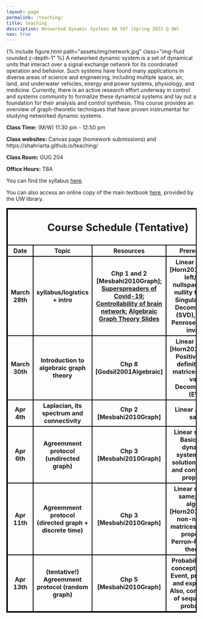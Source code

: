 ```yaml
---
layout: page
permalink: /teaching/
title: teaching
description: Networked Dynamic Systems AA 597 (Spring 2022 @ UW)
nav: true
---
```



<p>{% include figure.html path="assets/img/network.jpg" class="img-fluid rounded z-depth-1" %}
A networked dynamic system is a set of dynamical units that interact over a signal exchange network for its coordinated operation and behavior. Such systems have found many applications in diverse areas of science and engineering, including multiple space, air, land, and underwater vehicles, energy and power systems, physiology, and medicine. Currently, there is an active research effort underway in control and systems community to formalize these dynamical systems and lay out a foundation for their analysis and control synthesis. This course provides an overview of graph-theoretic techniques that have proven instrumental for studying networked dynamic systems.
</p>


<p><b>Class Time:</b> (M/W) 11:30 pm - 12:50 pm </p>
<p><b>Class websites:</b> Canvas page (homework submissions) and https://shahriarta.github.io/teaching/ </p>
<p><b> Class Room:</b> GUG 204 </p>
<p><b>Office Hours:</b> TBA </p>


<p> You can find the syllabus <a href="/assets/pdf/syllabus-Sp2022.pdf" target="_blank">here</a>. </p>

<p> You can also access an online copy of the main textbook <a href="https://alliance-primo.hosted.exlibrisgroup.com/permalink/f/kjtuig/CP71156690860001451" target="_blank">here</a>, provided by the UW library.</p>


<style>
table, th, td {
  border:2px solid black;
}
</style>


<table style="width:100%">
    <thead>
        <tr>
            <th colspan="4"> <p style="font-size:20pt"> Course Schedule (Tentative)</p></th>
        </tr>
    </thead>
    <tbody>
        <tr>
            <th>Date</th>
            <th>Topic</th>
            <th>Resources</th>
            <th>Prerequisite</th>
        </tr>
        <tr>
            <th>March 28th</th>
            <th>syllabus/logistics + intro</th>
            <th>Chp 1 and 2 [Mesbahi2010Graph]; 
                <a href="https://www.nature.com/articles/s41586-020-2923-3.pdf" target="_blank">Superspreaders of Covid-19</a>;
                <a href="https://www.nature.com/articles/ncomms9414.pdf" target="_blank">Controllability of brain network</a>;
                <a href="https://danjcalderone.github.io/teaching/network/GRAPHS.pdf" target="_blank">Algebraic Graph Theory Slides</a>
                </th>
            <th>Linear Algebra [Horn2013Matrix]: left/right nullspace, rank-nullity theorem, Singular-value Decomposition (SVD), Moore–Penrose psuedo-inverse</th>
        </tr>
        <tr>
            <th>March 30th</th>
            <th>Introduction to algebraic graph theory</th>
            <th>Chp 8 [Godsil2001Algebraic]</th>
            <th>Linear Algebra [Horn2013Matrix]: Positive semi-definite (PSD) matrices, Eigen-value Decomposition (EVD)</th>
        </tr>
        <tr>
            <th>Apr 4th</th>
            <th>Laplacian, its spectrum and connectivity</th>
            <th>Chp 2 [Mesbahi2010Graph]</th>
            <th>Linear Algebra: same</th>
        </tr>
        <tr>
            <th>Apr 6th</th>
            <th>Agreemment protocol (undirected graph)</th>
            <th>Chp 3 [Mesbahi2010Graph]</th>
            <th> Linear systems: Basic linear dynamical systems, their solution, stability and convergence properties</th>
        </tr>
        <tr>
            <th>Apr 11th</th>
            <th>Agreemment protocol (directed graph + discrete time)</th>
            <th>Chp 3 [Mesbahi2010Graph]</th>
            <th>Linear systems: same; Linear algebra [Horn2013Matrix]: non-negative matrices and their properties, Perron–Frobenius theorem</th>
        </tr>
        <tr>
            <th>Apr 13th</th>
            <th>(tentative!) Agreemment protocol (random graph) </th>
            <th>Chp 5 [Mesbahi2010Graph]</th>
            <th> Probability: Basic concepts such as Event, probability, and expectation. Also, convergence of sequences in probability. </th>
        </tr>
    </tbody>
</table>